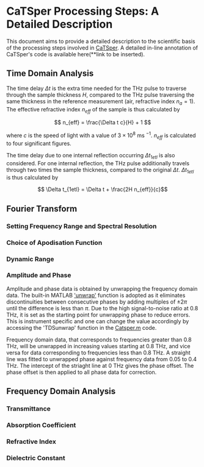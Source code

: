 # CaTSper Processing Steps: A Detailed Description

This document aims to provide a detailed description to the scientific basis of the processing steps involved in [CaTSper](https://github.com/CamTHz/catsper). A detailed in-line annotation of CaTSper's code is available here(**link to be inserted).

## Time Domain Analysis

The time delay $\Delta t$ is the extra time needed for the THz pulse to traverse through the sample thickness $H$, compared to the THz pulse traversing the same thickness in the reference measurement (air, refractive index $n_a = 1$). The effective refractive index $n_{eff}$ of the sample is thus calculated by

$$ n_{eff} = \frac{\Delta t c}{H} + 1 $$

where $c$ is the speed of light with a value of $3 \times 10^8$ ms $^{-1}$. $n_{eff}$ is calculated to four significant figures.

The time delay due to one internal reflection occurring $\Delta t_{1etl}$ is also considered. For one internal reflection, the THz pulse additionally travels through two times the sample thickness, compared to the original $\Delta t$. $\Delta t_{1etl}$ is thus calculated by

$$ \Delta t_{1etl} = \Delta t + \frac{2H n_{eff}}{c}$$

## Fourier Transform

### Setting Frequency Range and Spectral Resolution

<!-- stopband? -->

### Choice of Apodisation Function

### Dynamic Range

### Amplitude and Phase

Amplitude and phase data is obtained by unwrapping the frequency domain data. 
The built-in MATLAB ['unwrap'](https://uk.mathworks.com/help/matlab/ref/unwrap.html) function is adopted as it eliminates discontinuities between consecutive phases by adding multiples of $\pm 2 \pi$ until the difference is less than $\pi$.
Due to the high signal-to-noise ratio at 0.8 THz, it is set as the starting point for unwrapping phase to reduce errors. This is instrument specific and one can change the value accordingly by accessing the 'TDSunwrap' function in the [Catsper.m](https://github.com/CamTHz/catsper/blob/main/Catsper.m) code.
<!-- create this as an editable value on the app? then this sentence needs to be updated -->
Frequency domain data, that corresponds to frequencies greater than 0.8 THz, will be unwrapped in increasing values starting at 0.8 THz, and vice versa for data corresponding to frequencies less than 0.8 THz.
A straight line was fitted to unwrapped phase against frequency data from 0.05 to 0.4 THz. The intercept of the striaght line at 0 THz gives the phase offset. The phase offset is then applied to all phase data for correction.


## Frequency Domain Analysis

### Transmittance

### Absorption Coefficient

### Refractive Index

### Dielectric Constant
